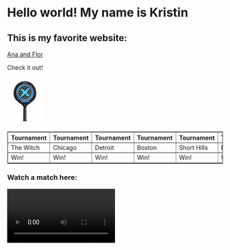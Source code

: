 
<html lang = "en">
<head>
<meta charset = "UTF-8">
</head>
<body>
	<h1> Hello world!  My name is Kristin</h1>
	<h2> This is my favorite website:</h2>
<a href="http://fhaz.net/">Ana and Flor</a>
<p> Check it out!</p>
	<img src="xenonpaddle.jpg" alt="Xenon paddle">
<table border =1>
	<tr><th>Tournament</th><th>Tournament</th><th>Tournament</th><th>Tournament</th><th>Tournament</th><th>Tournament</th></tr>
	<tr><td>The Witch</td><td>Chicago</td><td>Detroit</td><td>Boston</td><td>Short Hills</td><td>Nationals</td></tr>
	<tr><td>Win!</td><td>Win!</td><td>Win!</td><td>Win!</td><td>Win!</td><td>Win!</td></tr>
</table>
<h3>Watch a match here:</h3>
	<video src = "2022NatSemi.MOV" width = "50%" controls loop>
	</video>
</body>
</html>
